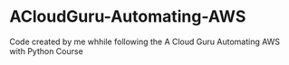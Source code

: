 # ACloudGuru-Automating-AWS
Code created by me whhile following the A Cloud Guru Automating AWS with Python Course
